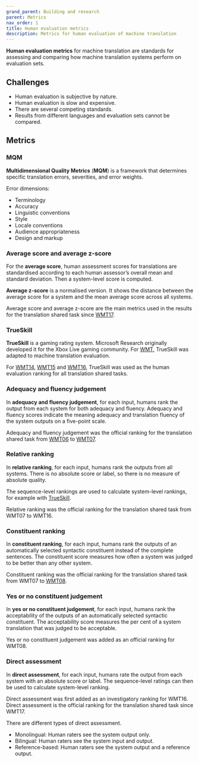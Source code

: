 ```yaml
---
grand_parent: Building and research
parent: Metrics
nav_order: 1
title: Human evaluation metrics
description: Metrics for human evaluation of machine translation
---
```


**Human evaluation metrics** for machine translation are standards for assessing and comparing how machine translation systems perform on evaluation sets.

## Challenges

- Human evaluation is subjective by nature.
- Human evaluation is slow and expensive.
- There are several competing standards.
- Results from different languages and evaluation sets cannot be compared.

## Metrics

### MQM

**Multidimensional Quality Metrics** (**MQM**) is a framework that determines specific translation errors, severities, and error weights.

Error dimensions:

- Terminology
- Accuracy
- Linguistic conventions
- Style
- Locale conventions
- Audience appropriateness
- Design and markup

### Average score and average z-score

For the **average score**, human assessment scores for translations are standardised according to each human assessor’s overall mean and standard deviation.
Then a system-level score is computed.

**Average z-score** is a normalised version.
It shows the distance between the average score for a system and the mean average score across all systems.

Average score and average z-score are the main metrics used in the results for the translation shared task since [WMT17](/../events/wmt17.md).

### TrueSkill

**TrueSkill** is a gaming rating system.
Microsoft Research originally developed it for the Xbox Live gaming community.
For [WMT](/../associations/wmt.md), TrueSkill was adapted to machine translation evaluation.

For [WMT14](/../events/wmt14.md), [WMT15](/../events/wmt15.md) and [WMT16](/../events/wmt16.md), TrueSkill was used as the human evaluation ranking for all translation shared tasks.

### Adequacy and fluency judgement

In **adequacy and fluency judgement**, for each input, humans rank the output from each system for both adequacy and fluency.
Adequacy and fluency scores indicate the meaning adequacy and translation fluency of the system outputs on a five-point scale.

Adequacy and fluency judgement was the official ranking for the translation shared task from [WMT06](/../events/wmt06.md) to [WMT07](/../events/wmt07.md).

### Relative ranking

In **relative ranking**, for each input, humans rank the outputs from all systems.
There is no absolute score or label, so there is no measure of absolute quality.

The sequence-level rankings are used to calculate system-level rankings, for example with [TrueSkill](#trueskill).

Relative ranking was the official ranking for the translation shared task from WMT07 to WMT16.

### Constituent ranking

In **constituent ranking**, for each input, humans rank the outputs of an automatically selected syntactic constituent instead of the complete sentences. The constituent score measures how often a system was judged to be better than any other system.

Constituent ranking was the official ranking for the translation shared task from WMT07 to [WMT08](/../events/wmt08.md).

### Yes or no constituent judgement

In **yes or no constituent judgement**, for each input, humans rank the acceptability of the outputs of an automatically selected syntactic constituent.
The acceptability score measures the per cent of a system translation that was judged to be acceptable.

Yes or no constituent judgement was added as an official ranking for WMT08.

### Direct assessment

In **direct assessment**, for each input, humans rate the output from each system with an absolute score or label.
The sequence-level ratings can then be used to calculate system-level ranking.

Direct assessment was first added as an investigatory ranking for WMT16.
Direct assessment is the official ranking for the translation shared task since WMT17.

There are different types of direct assessment.

- Monolingual: Human raters see the system output only.
- Bilingual: Human raters see the system input and output.
- Reference-based: Human raters see the system output and a reference output.
